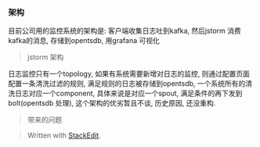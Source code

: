 ### 架构
目前公司用的监控系统的架构是: 客户端收集日志吐到kafka, 然后jstorm 消费kafka的消息, 存储到opentsdb, 用grafana 可视化

> jstorm 架构

日志监控只有一个topology, 如果有系统需要新增对日志的监控, 则通过配置页面配置一条清洗过滤的规则, 满足规则的日志被存储到opentsdb, 一个系统所有的清洗日志对应一个component, 具体来说是对应一个spout, 满足条件的再下发到bolt(opentsdb 处理), 这个架构的优劣暂且不谈, 历史原因, 还没重构.

> 带来的问题




> Written with [StackEdit](https://stackedit.io/).
<!--stackedit_data:
eyJoaXN0b3J5IjpbLTEwNDYzNDAzOTRdfQ==
-->